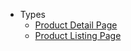 * Types
  * [Product Detail Page](/Development/Guides/BuildingSites/Templates/Types/ProductDetailPage)
  * [Product Listing Page](/Development/Guides/BuildingSites/Templates/Types/ProductListingPage)
